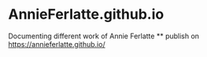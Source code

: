 # AnnieFerlatte.github.io
Documenting different work of Annie Ferlatte
** publish on https://annieferlatte.github.io/
